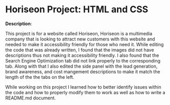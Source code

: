 # Horiseon Project: HTML and CSS

<b>Description</b>:
<p>This project is for a website called Horiseon, Horiseon is a multimedia company that is looking to attract new customers with this website and needed to make it accessibility friendly for those who need it. While editing the code that was already written, I found that the images did not have descriptions thus not making it accessibility friendly. I also found that the Search Engine Optimization tab did not link properly to the corresponding tab. Along with that I also edited the side panel with the lead generation, brand awareness, and cost mangement descriptions to make it match the length of the the tabs on the left. </p>

<p> While working on this project I learned how to better identify issues within the code and how to properly modify them to work as well as how to write a README.md document.</p>

